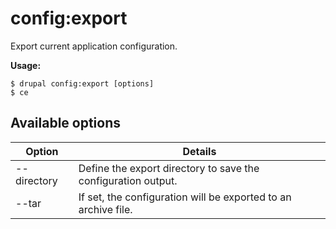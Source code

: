 # config:export
Export current application configuration.

**Usage:**
```
$ drupal config:export [options] 
$ ce  
```

## Available options
Option | Details
-------|-------------
--directory | Define the export directory to save the configuration output.
--tar | If set, the configuration will be exported to an archive file.
